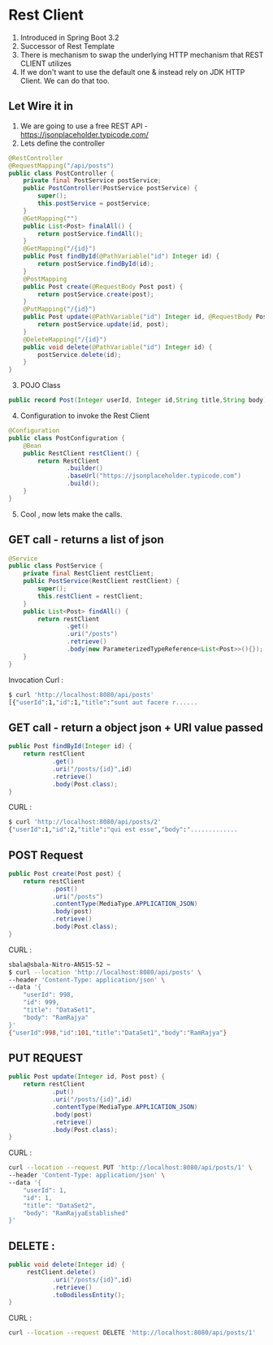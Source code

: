 # Rest Client

1. Introduced in Spring Boot 3.2
2. Successor of Rest Template
3. There is mechanism to swap the underlying HTTP mechanism that REST CLIENT utilizes
4. If we don't want to use the default one & instead rely on JDK HTTP Client. We can do that too.

## Let Wire it in 

1. We are going to use a free REST API - https://jsonplaceholder.typicode.com/
2. Lets define the controller

```java
@RestController
@RequestMapping("/api/posts")
public class PostController {
	private final PostService postService;
	public PostController(PostService postService) {
		super();
		this.postService = postService;
	}
	@GetMapping("")
	public List<Post> finalAll() {
		return postService.findAll();
	}
	@GetMapping("/{id}")
	public Post findById(@PathVariable("id") Integer id) {
		return postService.findById(id);
	}
	@PostMapping
	public Post create(@RequestBody Post post) {
		return postService.create(post);
	}
	@PutMapping("/{id}")
	public Post update(@PathVariable("id") Integer id, @RequestBody Post post) {
		return postService.update(id, post);
	}
	@DeleteMapping("/{id}")
	public void delete(@PathVariable("id") Integer id) {
		postService.delete(id);
	}
}
```
3. POJO Class
```java
public record Post(Integer userId, Integer id,String title,String body) {}
```
4. Configuration to invoke the Rest Client 
```java
@Configuration
public class PostConfiguration {
	@Bean
	public RestClient restClient() {
		return RestClient
				.builder()
				.baseUrl("https://jsonplaceholder.typicode.com")
				.build();
	}
}
```
5. Cool , now lets make the calls.

## GET call - returns a list of json

```java
@Service
public class PostService {
	private final RestClient restClient;
	public PostService(RestClient restClient) {
		super();
		this.restClient = restClient;
	}
	public List<Post> findAll() {	
		return restClient
				.get()
				.uri("/posts")
				.retrieve()
				.body(new ParameterizedTypeReference<List<Post>>(){});
	}
}
```

Invocation Curl : 
```bash
$ curl 'http://localhost:8080/api/posts'
[{"userId":1,"id":1,"title":"sunt aut facere r......
```

## GET call - return a object json + URI value passed

```java
public Post findById(Integer id) {
	return restClient
			.get()
			.uri("/posts/{id}",id)
			.retrieve()
			.body(Post.class);
}
```

CURL : 

```bash
$ curl 'http://localhost:8080/api/posts/2'
{"userId":1,"id":2,"title":"qui est esse","body":".............
```

## POST Request

```java
public Post create(Post post) {
	return restClient
			.post()
			.uri("/posts")
			.contentType(MediaType.APPLICATION_JSON)
			.body(post)
			.retrieve()
			.body(Post.class);
}
```

CURL : 

```bash
sbala@sbala-Nitro-AN515-52 ~ 
$ curl --location 'http://localhost:8080/api/posts' \
--header 'Content-Type: application/json' \
--data '{
    "userId": 998,
    "id": 999,
    "title": "DataSet1",
    "body": "RamRajya"
}'
{"userId":998,"id":101,"title":"DataSet1","body":"RamRajya"}
```

## PUT REQUEST

```java
public Post update(Integer id, Post post) {
	return restClient
			.put()
			.uri("/posts/{id}",id)
			.contentType(MediaType.APPLICATION_JSON)
			.body(post)
			.retrieve()
			.body(Post.class);
}
```

CURL :

```bash
curl --location --request PUT 'http://localhost:8080/api/posts/1' \
--header 'Content-Type: application/json' \
--data '{
    "userId": 1,
    "id": 1,
    "title": "DataSet2",
    "body": "RamRajyaEstablished"
}'
```

## DELETE :

```java
public void delete(Integer id) {
	 restClient.delete()
			.uri("/posts/{id}",id)
			.retrieve()
			.toBodilessEntity();
}
```

CURL :

```bash
curl --location --request DELETE 'http://localhost:8080/api/posts/1'
```